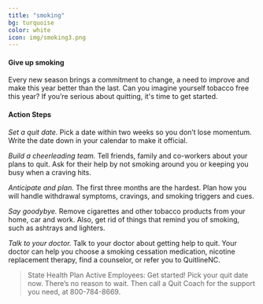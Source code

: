```yaml
---
title: "smoking"
bg: turquoise
color: white
icon: img/smoking3.png
---
```


#### Give up smoking

Every new season brings a commitment to change, a need to improve and make this year better than the last.  Can you imagine yourself tobacco free this year? If you’re serious about quitting, it's time to get started.

#### Action Steps

*Set a quit date.* Pick a date within two weeks so you don’t lose momentum. Write the date down in your calendar to make it official.

*Build a cheerleading team.* Tell friends, family and co-workers about your plans to quit. Ask for their help by not smoking around you or keeping you busy when a craving hits.

*Anticipate and plan.*  The first three months are the hardest. Plan how you will handle withdrawal symptoms, cravings, and smoking triggers and cues.

*Say goodybye.* Remove cigarettes and other tobacco products from your home, car and work. Also, get rid of things that remind you of smoking, such as ashtrays and lighters.

*Talk to your doctor.* Talk to your doctor about getting help to quit. Your doctor can help you choose a smoking cessation medication, nicotine replacement therapy, find a counselor, or refer you to QuitlineNC.

> State Health Plan Active Employees:
> Get started! Pick your quit date now. There’s no reason to wait. Then call a Quit Coach for the support you need, at 800-784-8669.
